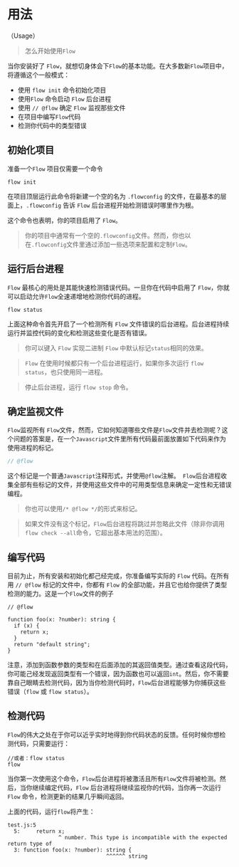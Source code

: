 # 用法
（Usage）
 > 怎么开始使用`Flow`

当你安装好了 `Flow`，就想切身体会下`Flow`的基本功能。在大多数新`Flow`项目中，将遵循这个一般模式：

 - 使用 `flow init` 命令初始化项目
 - 使用`Flow` 命令启动 `Flow` 后台进程
 - 使用 `// @flow` 确定 `Flow` 监视那些文件
 - 在项目中编写`Flow`代码
 - 检测你代码中的类型错误

## 初始化项目

 准备一个`Flow` 项目仅需要一个命令

```
flow init
```
在项目顶层运行此命令将新建一个空的名为 `.flowconfig` 的文件，在最基本的层面上，`.flowconfig` 告诉 `Flow` 后台进程开始检测错误时哪里作为根。

这个命令也表明，你的项目启用了 `Flow`。

 > 你的项目中通常有一个空的`.flowconfig`文件。然而，你也以在`.flowconfig`文件里通过添加一些选项来配置和定制`Flow`。


## 运行后台进程

`Flow` 最核心的用处是其能快速检测错误代码。一旦你在代码中启用了 `Flow`，你就可以启动允许`Flow`全速递增地检测你代码的进程。

```
flow status
```

上面这种命令首先开启了一个检测所有 `Flow` 文件错误的后台进程。后台进程持续运行并监控代码的变化和检测这些变化是否有错误。

 > 你可以键入 `Flow` 实现二进制 `Flow` 中默认标记`status`相同的效果。

 > `Flow` 在使用时候都只有一个后台进程运行，如果你多次运行 `flow status`，也只使用同一进程。

 > 停止后台进程，运行 `flow stop` 命令。

## 确定监视文件

`Flow`监视所有 `Flow`文件，然而，它如何知道哪些文件是`Flow`文件并去检测呢？这个问题的答案是，在一个`Javascript`文件里所有代码最前面放置如下代码来作为使用进程的标记。

```javascript
// @flow
```

这个标记是一个普通`Javascript`注释形式，并使用`@flow`注解。` Flow`后台进程收集全部有些标记的文件，并使用这些文件中的可用类型信息来确定一定性和无错误编程。

 > 你也可以使用`/* @flow */`的形式来标记。

 > 如果文件没有这个标记，`Flow`后台进程将跳过并忽略此文件（除非你调用`flow check --all`命令，它超出基本用法的范围）。

## 编写代码

目前为止，所有安装和初始化都己经完成，你准备编写实际的 `Flow` 代码。在所有用 `// @flow` 标记的文件中，你都有 `Flow` 的全部功能，并且它也给你提供了类型检测的能力。这是一个`Flow`文件的例子

```
// @flow

function foo(x: ?number): string {
  if (x) {
    return x;
  }
  return "default string";
}
```

注意，添加到函数参数的类型和在后面添加的其返回值类型。通过查看这段代码，你可能己经发现返回类型有一个错误，因为函数也可以返回`int`。然后，你不需要靠自己眼睛去检测代码，因为当你检测代码时，`Flow`后台进程能够为你捕获这些错误（`flow` 或 `flow status`）。

## 检测代码

`Flow`的伟大之处在于你可以近乎实时地得到你代码状态的反馈。任何时候你想检测代码，只需要运行：

```
//或者：flow status
flow
```

当你第一次使用这个命令，`Flow`后台进程将被激活且所有`Flow`文件将被检测。然后，当你继续编定代码，`Flow` 后台进程将继续监视你的代码，当你再一次运行 `Flow` 命令，检测更新的结果几乎瞬间返回。

上面的代码，运行`flow`将产生：

```
test.js:5
  5:     return x;
                ^ number. This type is incompatible with the expected return type of
  3: function foo(x: ?number): string {
                               ^^^^^^ string
```
